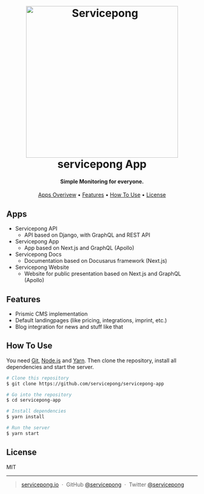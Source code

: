 <h1 align="center">
  <br>
  <a href="http://app.servicepong.io"><img src="https://rocket.servicepong.io/logo.png" alt="Servicepong" width="400"></a>
  <br>
  servicepong App
  <br>
</h1>

<h4 align="center">Simple Monitoring for everyone.</h4>

<p align="center">
  <a href="#apps">Apps Overivew</a> •
  <a href="#features">Features</a> •
  <a href="#how-to-use">How To Use</a> •
  <a href="#license">License</a>
</p>

## Apps

- Servicepong API
  - API based on Django, with GraphQL and REST API
- Servicepong App
  - App based on Next.js and GraphQL (Apollo)
- Servicepong Docs
  - Documentation based on Docusarus framework (Next.js)
- Servicepong Website
  - Website for public presentation based on Next.js and GraphQL (Apollo)

## Features

- Prismic CMS implementation
- Default landingpages (like pricing, integrations, imprint, etc.)
- Blog integration for news and stuff like that

## How To Use

You need [Git](https://git-scm.com), [Node.js](https://nodejs.org/en/download/) and [Yarn](https://yarnpkg.com/getting-started). Then clone the repository, install all dependencies and start the server.

```bash
# Clone this repository
$ git clone https://github.com/servicepong/servicepong-app

# Go into the repository
$ cd servicepong-app

# Install dependencies
$ yarn install

# Run the server
$ yarn start
```

## License

MIT

---

> [servicepong.io](https://servicepong.io) &nbsp;&middot;&nbsp;
> GitHub [@servicepong](https://github.com/servicepong) &nbsp;&middot;&nbsp;
> Twitter [@servicepong](https://twitter.com/servicepong)
